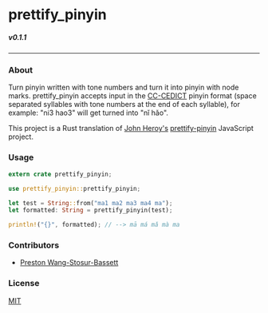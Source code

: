# prettify_pinyin
##### v0.1.1
---

### About
Turn pinyin written with tone numbers and turn it into pinyin with node marks. prettify_pinyin accepts input in the [CC-CEDICT](https://cc-cedict.org/wiki/format:syntax) pinyin format (space separated syllables with tone numbers at the end of each syllable), for example: "ni3 hao3" will get turned into "nǐ hǎo". 

This project is a Rust translation of [John Heroy's](https://github.com/johnheroy) [prettify-pinyin](https://github.com/johnheroy/prettify-pinyin) JavaScript project.

### Usage
```rust
extern crate prettify_pinyin;

use prettify_pinyin::prettify_pinyin;

let test = String::from("ma1 ma2 ma3 ma4 ma");
let formatted: String = prettify_pinyin(test);

println!("{}", formatted); // --> mā má mǎ mà ma
``` 

### Contributors
- [Preston Wang-Stosur-Bassett](http://stosur.info)

### License
[MIT](https://github.com/sotch-pr35mac/prettify_pinyin/blob/master/LICENSE)